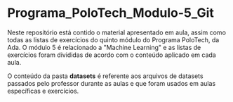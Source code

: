 # Programa_PoloTech_Modulo-5_Git

Neste repositório está contido o material apresentado em aula, assim como todas as listas de exercícios do quinto módulo do Programa PoloTech, da Ada. O módulo 5 é relacionado a "Machine Learning" e as listas de exercícios foram divididas de acordo com o conteúdo aplicado em cada aula.

O conteúdo da pasta **datasets** é referente aos arquivos de datasets passados pelo professor durante as aulas e que foram usados em aulas específicas e exercícios.
